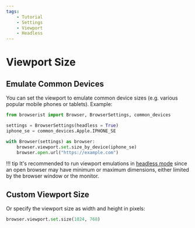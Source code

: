 ```yaml
---
tags:
    - Tutorial
    - Settings
    - Viewport
    - Headless
---
```


# Viewport Size
## Emulate Common Devices
You can set the viewport to emulate common device sizes (e.g. various popular mobile phones or tablets). Example:

```python
from browserist import Browser, BrowserSettings, common_devices

settings = BrowserSettings(headless = True)
iphone_se = common_devices.Apple.IPHONE_SE

with Browser(settings) as browser:
    browser.viewport.set.size_by_device(iphone_se)
    browser.open.url("https://example.com")
```

!!! tip
    It's recommended to run viewport emulations in [headless mode](../performance/headless.md) since an open browser may have minimum or maximum dimensions, either limited by the browser window or the monitor.

## Custom Viewport Size
Or specify the viewport size as width and height in pixels:

```python
browser.viewport.set.size(1024, 768)
```
